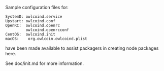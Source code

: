Sample configuration files for:
```
SystemD: owlcoind.service
Upstart: owlcoind.conf
OpenRC:  owlcoind.openrc
         owlcoind.openrcconf
CentOS:  owlcoind.init
macOS:    org.owlcoin.owlcoind.plist
```
have been made available to assist packagers in creating node packages here.

See doc/init.md for more information.
